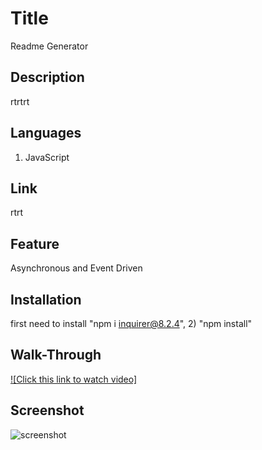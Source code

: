 

  # Title
  Readme Generator

  ## Description
  rtrtrt

  ## Languages
  1. JavaScript<br>

  ## Link
   rtrt

  ## Feature
  Asynchronous and Event Driven

  ## Installation
  first need to install "npm i inquirer@8.2.4", 2) "npm install"

  ## Walk-Through
  [![Click this link to watch video]](ererere)

  ## Screenshot
  ![screenshot](https://github.com/Minmaung0307/professional-readme_generator/blob/30757d803f7e6c5da736378a603a6747abc466f7/images/readme.png)
  